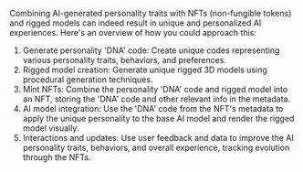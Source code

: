 Combining AI-generated personality traits with NFTs (non-fungible tokens) and rigged models can indeed result in unique and personalized AI experiences. Here's an overview of how you could approach this:

1. Generate personality 'DNA' code: Create unique codes representing various personality traits, behaviors, and preferences.
2. Rigged model creation: Generate unique rigged 3D models using procedural generation techniques.
3. Mint NFTs: Combine the personality 'DNA' code and rigged model into an NFT, storing the 'DNA' code and other relevant info in the metadata.
4. AI model integration: Use the 'DNA' code from the NFT's metadata to apply the unique personality to the base AI model and render the rigged model visually.
5. Interactions and updates: Use user feedback and data to improve the AI personality traits, behaviors, and overall experience, tracking evolution through the NFTs.

